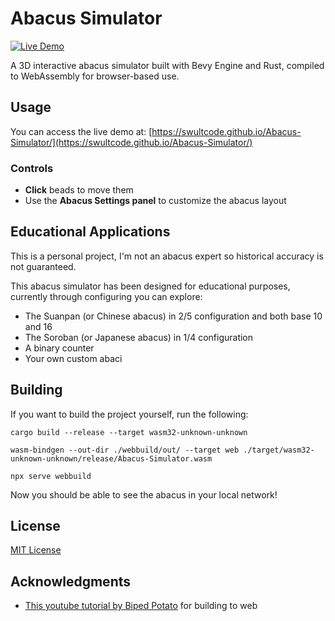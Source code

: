 # Abacus Simulator

[![Live Demo](https://img.shields.io/badge/Demo-Live-brightgreen)](https://swultcode.github.io/Abacus-Simulator/)

A 3D interactive abacus simulator built with Bevy Engine and Rust, compiled to WebAssembly for browser-based use.

## Usage

You can access the live demo at: [https://swultcode.github.io/Abacus-Simulator/](https://swultcode.github.io/Abacus-Simulator/)

### Controls

- **Click** beads to move them
- Use the **Abacus Settings panel** to customize the abacus layout

## Educational Applications

This is a personal project, I'm not an abacus expert so historical accuracy is not guaranteed.

This abacus simulator has been designed for educational purposes, currently through configuring you can explore:
- The Suanpan (or Chinese abacus) in 2/5 configuration and both base 10 and 16
- The Soroban (or Japanese abacus) in 1/4 configuration
- A binary counter
- Your own custom abaci

## Building

If you want to build the project yourself, run the following:

```
cargo build --release --target wasm32-unknown-unknown
```

```
wasm-bindgen --out-dir ./webbuild/out/ --target web ./target/wasm32-unknown-unknown/release/Abacus-Simulator.wasm 
```

```
npx serve webbuild
```

Now you should be able to see the abacus in your local network!

## License

[MIT License](LICENSE)

## Acknowledgments

- [This youtube tutorial by Biped Potato](https://www.youtube.com/watch?v=VjXiREbPtJs) for building to web